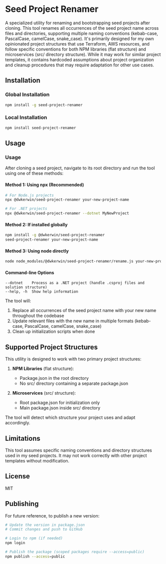 # Seed Project Renamer

A specialized utility for renaming and bootstrapping seed projects after cloning. This tool renames all occurrences of the seed project name across files and directories, supporting multiple naming conventions (kebab-case, PascalCase, camelCase, snake_case). It's primarily designed for my own opinionated project structures that use Terraform, AWS resources, and follow specific conventions for both NPM libraries (flat structure) and microservices (src/ directory structure). While it may work for similar project templates, it contains hardcoded assumptions about project organization and cleanup procedures that may require adaptation for other use cases.

## Installation

### Global Installation

```bash
npm install -g seed-project-renamer
```

### Local Installation

```bash
npm install seed-project-renamer
```

## Usage

### Usage

After cloning a seed project, navigate to its root directory and run the tool using one of these methods:

#### Method 1: Using npx (Recommended)
```bash
# For Node.js projects
npx @dwkerwin/seed-project-renamer your-new-project-name

# For .NET projects
npx @dwkerwin/seed-project-renamer --dotnet MyNewProject
```

#### Method 2: If installed globally
```bash
npm install -g @dwkerwin/seed-project-renamer
seed-project-renamer your-new-project-name
```

#### Method 3: Using node directly
```bash
node node_modules/@dwkerwin/seed-project-renamer/rename.js your-new-project-name
```

#### Command-line Options
```
--dotnet    Process as a .NET project (handle .csproj files and solution structure)
--help, -h  Show help information
```

The tool will:
1. Replace all occurrences of the seed project name with your new name throughout the codebase
2. Update relevant files with the new name in multiple formats (kebab-case, PascalCase, camelCase, snake_case)
3. Clean up initialization scripts when done

## Supported Project Structures

This utility is designed to work with two primary project structures:

1. **NPM Libraries** (flat structure):
   - Package.json in the root directory
   - No src/ directory containing a separate package.json

2. **Microservices** (src/ structure):
   - Root package.json for initialization only
   - Main package.json inside src/ directory

The tool will detect which structure your project uses and adapt accordingly.

## Limitations

This tool assumes specific naming conventions and directory structures used in my seed projects. It may not work correctly with other project templates without modification.

## License

MIT

## Publishing

For future reference, to publish a new version:

```bash
# Update the version in package.json
# Commit changes and push to GitHub

# Login to npm (if needed)
npm login

# Publish the package (scoped packages require --access=public)
npm publish --access=public
```
